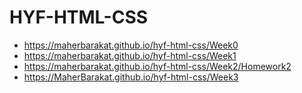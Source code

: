 # HYF-HTML-CSS

- https://maherbarakat.github.io/hyf-html-css/Week0
- https://maherbarakat.github.io/hyf-html-css/Week1
- https://maherbarakat.github.io/hyf-html-css/Week2/Homework2
- https://MaherBarakat.github.io/hyf-html-css/Week3
